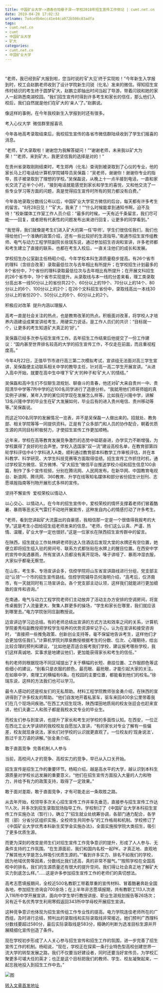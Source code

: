 ```yaml
---
title: 中国矿业大学->酒香也怕巷子深——学校2018年招生宣传工作侧记 | cumt.net.cn
date: 2019-04-28 17:02:32
urlname: 7a4ce9b4ecc41e44ca972b506c03adfa
tags: 
- cumt.net.cn
- cumt
- 中国矿业大学
- 矿大
categories:
- cumt.net.cn
- 中国矿业大学
---
```


 

“老师，我已经到矿大报到啦，您当时说的‘矿大见’终于实现啦！”今年新生入学报到时，校工会赵鹏老师收到了设计学院新生闫锐（化名）发来的微信。得知招生宣传时结识的考生终于圆梦矿大，赵鹏立即抽出时间当起了导游，带着闫锐和她的家人一起熟悉南湖校园。“我们招生宣传时得到许多考生和家长的信任，那么他们入校后，我们自然就是他们在矿大的‘亲人’了。”赵鹏说。

像这样的事例，在今年我校新生入学报到时还有很多。

考入心仪大学  微信群里报喜讯

今年各地高考录取结束后，我校招生宣传的各省市微信群陆续收到了学生们报喜的消息。

“老师，矿大录取啦！谢谢您为我解答疑问！”“谢谢老师，未来我以矿大为荣！”“老师，来到矿大，我更坚信我的选择是对的！”

在贵州省录取刚刚结束时，考生郑冉（化名）查询到被录取到了心仪的专业，他的家长马上打电话给计算机学院辅导员吴保磊：“吴老师，谢谢你！谢谢你专业的指导，孩子被录取到了理想的学校。”吴保磊说，从晚上十一点半接到电话，一直和家长交流了近半个小时，“接到电话就能感觉到家长和学生的喜悦，又和他交流了一些专业学习等方面的问题，真是觉得招生宣传时所有的努力都没有白费。”

今年各地录取分数线公布以后，中国矿业大学官方微信的后台，每天都有许多考生的留言。“8月28日见！”“矿大，我来了！”“什么时候能拿到通知书啊，迫不及待！”校新媒体工作室工作人员介绍：“最多的时候，一天有近千条留言，我们尽可能一一回复，或者把有代表性的问题发布出来进行回复，让更多的同学看到。”

“我觉得，我们就像是考生们进入矿大的第一任‘导师’。学生们很信任我们，我们也得给他们一个准确的政策介绍，还有一些比较好的生涯指导。”南通市招生宣传组教师、电气与动力工程学院副院长徐瑞东说，通过参加招生咨询和宣讲，许多老师都和考生建立了直接的联系，也都在考生入校后，一直关注他们的成长和发展。

学校招生办公室副主任杨昭介绍，今年学校本科生源质量稳步提高。有26个省市的理科（含综合改革）录取最低位次与去年相比有所提升；在学校招生计划最多的8个省份中，7个省份的理科录取最低位次与去年相比有所提升；在开展文科招生的26个省市中，19个省市实现提升。从录取线与本一线的分差来看，理工类录取分高出本一线50分以上的省份共22个、60分以上的19个、70分以上的14个、80分以上的6个、100分以上的2个；在26个文科招生省份中，录取线高出一本线30分以上的省份20个、50分以上的6个、60分以上的2个。

积极应对改革  提升内涵以理服人

高考一直是社会关注的热点，也是教育改革的热点。积极面对改革，将学校人才培养内涵建设成果宣讲给考生，用硬实力说话，是工作人员们的共识：“目标就一个，让更多的考生知道矿大真正的‘好’。”

吴保磊已经多次参与招生宣传工作。去年招生工作结束后他提交了一份工作建议：“国内甚至世界排名较高的大学的招生宣传工作，不仅走在前面，而且重视程度高。”

今年4月22日，正值毕节市进行高三第二次模拟考试，宣讲组无法面对高三学生宣讲，吴保磊便主动联系相关中学的教导主任，针对高一高二学生开展宣讲。“从进入高中开始，就要在高中生中埋下‘矿大’的种子和‘矿大人’的情结。”

吴保磊和高中生们不仅聊生涯规划、聊奋斗的青春，他还对矿大来自贵州一中、贵阳清华中学等7所中学的近100名同学进行了造册分析。“我就用他们师哥师姐的真实例子讲解，某年入学的某位同学现在发展怎么样等。比如我在兴隆中学，讲解13名兴隆中学的毕业生在矿大发展如何，毕业后有的进入贵州电信、贵州移动等等。”吴保磊说。

而这近100名同学的发展情况一览表，并不是吴保磊一人做出来的。招就处、教务部、相关学院等等一同提供资料。正是有了众多部门和人员的协作配合，朝着优质生源的共同目标积极努力，才使招生宣传工作更加顺畅。

近年来，学校在高等教育发展竞争激烈的态势中砥砺奋进，办学实力不断增强，为学校赢得了良好的社会声誉。学校入选国家“双一流”建设高校名单，在教育部第四轮学科评估中4个学科进入A类，顺利通过教育部本科教学工作审核评估，并在本科教学、科学研究、大学生科技竞赛等方面取得佳绩。招生宣传工作抓住时机，通过学校官方微信、官方微博、“矿大招生”微信平台推送学校介绍和招生信息100余篇，制作了多个宣传视频，分别在腾讯网、人民网发布。在新华网、中国教育电视台、新浪网、腾讯网、360教育、升学在线等知名媒体和部分省份招生计划刊、志愿填报指南等刊物开展形式多样的宣传。

坚持不懈宣传  爱校荣校以情动人

以心交心、以情动人。在今年的招生宣传中，爱校荣校的情怀支撑着老师们冒着酷暑、暴雨等恶劣天气雷打不动地开展宣传，这种发自内心的情感打动了许多考生。

“老师，看到您讲起矿大流露出的自豪感，我相信那一定是一个很值得我报考的大学。”这是考生小田给招生组老师发来的信息。“老师，你们这么认真、严谨、热情、温暖，矿业大学一定也很好。”这是一位家长在陕西招生宣传群中的留言。

在陕西，招生就业工作处林妍老师到达入住酒店后发现大堂的水牌还有空位置，她便立即将招生组入驻的房间号、联系方式都张贴在水牌上的醒目位置。在西安中学的宣传中突遇暴雨，所有宣讲人员都没有离开现场，嗓子讲哑了、暴雨冲湿衣服，大家似乎都毫无察觉。

在山东，考生多、专场宣讲会多，信控学院将山东省宣讲路线进行分组，党支部主动“认领”一个市的招生宣传路线。信控学院辅导员何海明介绍，“高考后，仅济南市，有一天就同时有三场宣讲会。各个党支部主动认领，这样我们就能进行更加细致的宣传和咨询。”

在南通，电气与动力工程学院老师们主动放弃了活动主办方安排的空调房间，将宣传桌搬到了人流量更大、聚集人群更多的操场，“学生和家长在哪里，我们就应该到哪里去。”电力学院张同庄副教授说。

边宣讲边学习边总结。有的老师总结出宣讲的方式方法和效率之间的关系，计算机学院姜秀柱副教授把学校学生培养的优势资源牢记于心，认为在宣讲和接受咨询时， “直接把一些推免政策、创新创业支持等，毫不保留地告诉考生，这样他们才会更加信任我们。”计算机学院刘厚泉教授根据考生的分数、位次、心理期待，给出比较合理的预判和建议，“比如他是否适合报考我们学校，建议报考哪些学校，我们这样真诚地、实事求是地建议他们，更加能获得家长和考生的信任。”

有的老师则根据现场不同区域提出了关于横幅的长短、悬挂位置、工作服颜色等这些细小的建议，“别看只是衣服的颜色，最亮眼、最抢眼，才能引起大家的关注。在如皋中学，南理工的横幅有6条。在校园的主要位置，都能看到他们的校名。”徐瑞东说，这样的方法我们也可以学习。

最令人感动的还是校友们的无私帮助。材料工程学院教师张金勇介绍，在陕西的宣讲得到了许多校友的帮助。“他们自发地开着私家车，驱车来回400余公里带着我们在几个现场间疾驰。”在西工大招生现场，陕西煤田地质局的校友张廷会也赶来宣讲，他们夫妻二人和孩子都是我校水文专业的毕业生。

而校友们参与到宣讲，也提升了家长和考生对学校的多面性认知。在西安，一位正在西北工业大学读研的我校校友自愿加入宣讲，“有的家长对专业了解有一些偏差，校友就现身说法，家长们对学校的认识就更直观了。一位校友的‘现身说法’，胜过千言万语的讲解。”张金勇介绍。

敢于直面竞争  完善机制人人参与

当前，高校间人才的竞争、高校实力的竞争，早已从入口关开始。

招生宣传是招生工作的重要环节。杨昭介绍，越是高水平的大学，越认识到本科生源质量对学校长远发展的重要意义，“他们在招生宣传方面投入大量的人力和物力，并给予有力的政策支持，取得了一定效果。”

敢于面对差距，敢于直面竞争，才有可能走出一条取胜之路。

从去年开始，校领导多次关心招生宣传工作并率先垂范，直接参与招生宣传工作达11人次，并多次到招生录取现场指导工作。学校制订了《中国矿业大学本科招生宣传工作实施办法（暂行）》，确立了“招生就业处统筹协调，各部门通力配合，各学院（部）分省分区组织实施，全校师生共同参与”的工作格局和机制。学校修订了《中国矿业大学优秀本科新生奖学金实施办法》，全面实施按学院大类招生，吸引了更多优质生源。

而更为深刻的改变是师生们对招生宣传工作竞争意识的提升，形成了人人参与、无条件支持的工作氛围。“在生源面前，我们和国内名校一起PK，才真正地、直观地了解其他大学是怎么样吸引优质生源的。”“看到许多实力、排名不如我们的学校，因为地域优势等因素，分数线比我们还高，真的非常不服气。”“按照学校在全国高校中的排名，我们的生源质量还有很大的提升空间。我们得让社会真正地了解矿大实力到底怎么样。”……这是许多参加招生宣传工作的老师们的真切想法。

高考志愿填报期间，全校近500名教职工带着厚重的宣传材料、冒着酷暑奔赴全国各地，参加招生咨询会700余场；在上半年非志愿填报期，共有教职工113人次进入116所中学开展宣讲，面向中学生举行教授讲座、职业生涯规划报告等26场次；另有近千名优秀学生利用寒假返回343所中学母校开展招生宣讲。

这种竞争意识也体现为招生宣传组工作专业性的提高。电力学院连佳老师所在的广西组，及时进行总结，预判出的录取线和实际录取线非常接近。她们预判广西理科分数线要超过580分，最后实际录取线是583分，精确的判断为选准目标生源并开展精细化宣传创造了条件。

现在学校初步形成了人人关心参与招生宣传和招生工作的氛围，进一步完善了招生宣传工作的机制。杨昭说，“现在，学校正在探索一条行业特色型高校创建世界一流大学的转型发展之路，我们不仅要当好建设者，同时还要当好宣传员，为学校汇聚更多可堪大任的英才；也正是这个目标把我们的教师、学生、校友凝聚起来，一起忘我地投入到招生工作中去。”

![图](http://xwzx.cumt.edu.cn/_upload/article/images/1c/12/70cabc3e4ace90ea55fecc1d055c/2821efae-184e-43df-990b-4c9aaf09e795.jpg)

[转入文章首发地址](http://xwzx.cumt.edu.cn/7d/f4/c521a490996/page.htm)